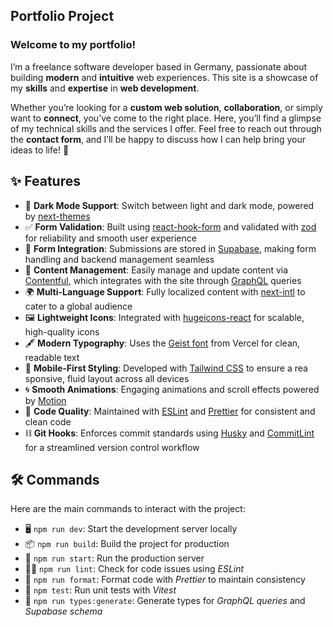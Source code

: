 ## Portfolio Project

### Welcome to my portfolio!

I’m a freelance software developer based in Germany, passionate about building **modern** and **intuitive** web experiences.
This site is a showcase of my **skills** and **expertise** in **web development**.

Whether you’re looking for a **custom web solution**, **collaboration**, or simply want to **connect**, you’ve come to the right place.
Here, you’ll find a glimpse of my technical skills and the services I offer.
Feel free to reach out through the **contact form**, and I’ll be happy to discuss how I can help bring your ideas to life! 🚀

## ✨ Features

- 🌙 **Dark Mode Support**: Switch between light and dark mode, powered by [next-themes](https://github.com/pacocoursey/next-themes)
- ✅ **Form Validation**: Built using [react-hook-form](https://react-hook-form.com) and validated with [zod](https://zod.dev) for reliability and smooth user experience
- 💾 **Form Integration**: Submissions are stored in [Supabase](https://supabase.com), making form handling and backend management seamless
- 📄 **Content Management**: Easily manage and update content via [Contentful](https://contentful.com), which integrates with the site through [GraphQL](https://graphql.org/) queries
- 🌍 **Multi-Language Support**: Fully localized content with [next-intl](https://next-intl.dev/) to cater to a global audience
- 🖼️ **Lightweight Icons**: Integrated with [hugeicons-react](https://hugeicons.com) for scalable, high-quality icons
- 🖋️ **Modern Typography**: Uses the [Geist font](https://vercel.com/font) from Vercel for clean, readable text
- 📱 **Mobile-First Styling**: Developed with [Tailwind CSS](https://tailwindcss.com) to ensure a rea sponsive, fluid layout across all devices
- 🌀 **Smooth Animations**: Engaging animations and scroll effects powered by [Motion](https://motion.dev/)
- 🧹 **Code Quality**: Maintained with [ESLint](https://eslint.org) and [Prettier](https://prettier.io) for consistent and clean code
- ⛓️ **Git Hooks**: Enforces commit standards using [Husky](https://typicode.github.io/husky) and [CommitLint](https://github.com/conventional-changelog/commitlint/tree/master/%40commitlint/config-conventional) for a streamlined version control workflow

## 🛠 Commands

Here are the main commands to interact with the project:

- 🖥️ `npm run dev`: Start the development server locally
- 📦 `npm run build`: Build the project for production
- 🚀 `npm run start`: Run the production server
- 🧑‍💻 `npm run lint`: Check for code issues using _ESLint_
- 🎨 `npm run format`: Format code with _Prettier_ to maintain consistency
- 🧪 `npm test`: Run unit tests with _Vitest_
- 🧬 `npm run types:generate`: Generate types for _GraphQL queries_ and _Supabase schema_
